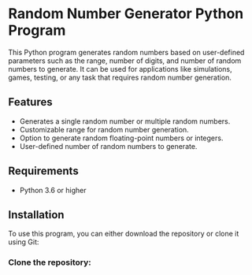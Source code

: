 # Random Number Generator Python Program

This Python program generates random numbers based on user-defined parameters such as the range, number of digits, and number of random numbers to generate. It can be used for applications like simulations, games, testing, or any task that requires random number generation.

## Features
- Generates a single random number or multiple random numbers.
- Customizable range for random number generation.
- Option to generate random floating-point numbers or integers.
- User-defined number of random numbers to generate.

## Requirements
- Python 3.6 or higher

## Installation

To use this program, you can either download the repository or clone it using Git:

### Clone the repository:
```bash
